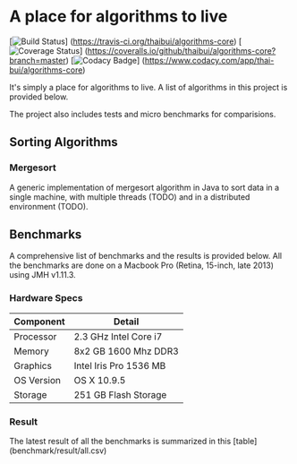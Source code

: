 ﻿# A place for algorithms to live

[![Build Status](https://travis-ci.org/thaibui/algorithms-core.svg?branch=master)]
(https://travis-ci.org/thaibui/algorithms-core)
[![Coverage Status](https://coveralls.io/repos/github/thaibui/algorithms-core/badge.svg?branch=master)]
(https://coveralls.io/github/thaibui/algorithms-core?branch=master)
[![Codacy Badge](https://api.codacy.com/project/badge/grade/62844e59eb9f4dd5835e2ede39360d7a)]
(https://www.codacy.com/app/thai-bui/algorithms-core)

It's simply a place for algorithms to live. A list of algorithms in this project
is provided below.

The project also includes tests and micro benchmarks for comparisions.

## Sorting Algorithms

### Mergesort

A generic implementation of mergesort algorithm in Java to sort data in a
single machine, with multiple threads (TODO) and in a distributed environment (TODO).  

## Benchmarks

A comprehensive list of benchmarks and the results is provided below. All the benchmarks
are done on a Macbook Pro (Retina, 15-inch, late 2013) using JMH v1.11.3. 

### Hardware Specs

Component    |  Detail 
-------------|---------
Processor    | 2.3 GHz Intel Core i7
Memory       | 8x2 GB 1600 Mhz DDR3
Graphics     | Intel Iris Pro 1536 MB
OS Version   | OS X 10.9.5
Storage      | 251 GB Flash Storage

### Result

The latest result of all the benchmarks is summarized in this [table]
(benchmark/result/all.csv)
